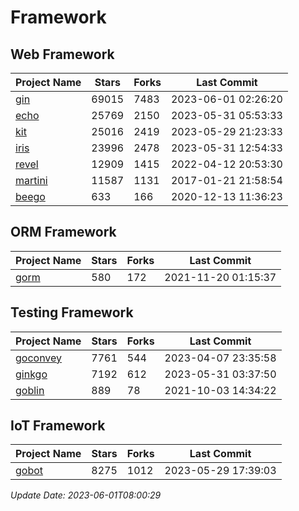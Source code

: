 # Framework

## Web Framework
| Project Name | Stars | Forks | Last Commit |
| ------------ | ----- | ----- | ----------- |
| [gin](https://github.com/gin-gonic/gin) | 69015 | 7483 | 2023-06-01 02:26:20 |
| [echo](https://github.com/labstack/echo) | 25769 | 2150 | 2023-05-31 05:53:33 |
| [kit](https://github.com/go-kit/kit) | 25016 | 2419 | 2023-05-29 21:23:33 |
| [iris](https://github.com/kataras/iris) | 23996 | 2478 | 2023-05-31 12:54:33 |
| [revel](https://github.com/revel/revel) | 12909 | 1415 | 2022-04-12 20:53:30 |
| [martini](https://github.com/go-martini/martini) | 11587 | 1131 | 2017-01-21 21:58:54 |
| [beego](https://github.com/astaxie/beego) | 633 | 166 | 2020-12-13 11:36:23 |

## ORM Framework
| Project Name | Stars | Forks | Last Commit |
| ------------ | ----- | ----- | ----------- |
| [gorm](https://github.com/jinzhu/gorm) | 580 | 172 | 2021-11-20 01:15:37 |

## Testing Framework
| Project Name | Stars | Forks | Last Commit |
| ------------ | ----- | ----- | ----------- |
| [goconvey](https://github.com/smartystreets/goconvey) | 7761 | 544 | 2023-04-07 23:35:58 |
| [ginkgo](https://github.com/onsi/ginkgo) | 7192 | 612 | 2023-05-31 03:37:50 |
| [goblin](https://github.com/franela/goblin) | 889 | 78 | 2021-10-03 14:34:22 |

## IoT Framework
| Project Name | Stars | Forks | Last Commit |
| ------------ | ----- | ----- | ----------- |
| [gobot](https://github.com/hybridgroup/gobot) | 8275 | 1012 | 2023-05-29 17:39:03 |

*Update Date: 2023-06-01T08:00:29*